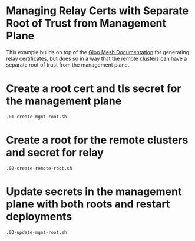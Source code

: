# Managing Relay Certs with Separate Root of Trust from Management Plane

This example builds on top of the [Gloo Mesh Documentation](https://docs.solo.io/gloo-mesh-enterprise/main/setup/certs/) for generating relay certificates, but does so in a way that the remote clusters can have a separate root of trust from the management plane.

# Create a root cert and tls secret for the management plane

```
.01-create-mgmt-root.sh
```

# Create a root for the remote clusters and secret for relay

```
.02-create-remote-root.sh
```

# Update secrets in the management plane with both roots and restart deployments

```
.03-update-mgmt-root.sh
```
